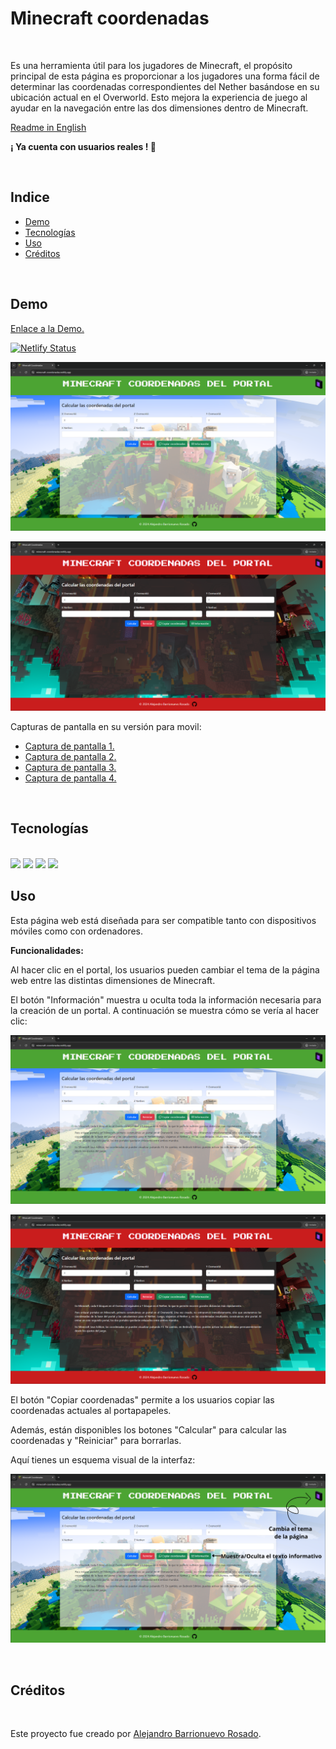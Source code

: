 # Minecraft coordenadas

<br>

Es una herramienta útil para los jugadores de Minecraft, el propósito principal de esta página es proporcionar a los jugadores una forma fácil de determinar las coordenadas correspondientes del Nether basándose en su ubicación actual en el Overworld. Esto mejora la experiencia de juego al ayudar en la navegación entre las dos dimensiones dentro de Minecraft.

[Readme in English](/doc/README_EN.md)

**¡ Ya cuenta con usuarios reales ! 🎉**

<br>

## Indice

- [Demo](#demo)
- [Tecnologías](#tecnologías)
- [Uso](#Uso)
- [Créditos](#Créditos)

<br>

## Demo

[Enlace a la Demo.](https://minecraft-coordenadas.netlify.app/)

[![Netlify Status](https://api.netlify.com/api/v1/badges/1f9f9cda-e3e9-4f10-9be7-7ef46f51d2b0/deploy-status)](https://app.netlify.com/sites/minecraft-coordenadas/deploys)

![Captura de pantalla](/img/captura_pc.png)

![Captura de pantalla](/img/captura_pc_nether.png)

Capturas de pantalla en su versión para movil: 

- [Captura de pantalla 1.](/img/captura_movil1.jpg)
- [Captura de pantalla 2.](/img/captura_movil2.jpg)
- [Captura de pantalla 3.](/img/captura_movil3.jpg)
- [Captura de pantalla 4.](/img/captura_movil4.jpg)

<br>

## Tecnologías

<br>
<img src="https://img.shields.io/badge/HTML5-E34F26?style=for-the-badge&logo=html5&logoColor=white">
<img src="https://img.shields.io/badge/CSS3-1572B6?style=for-the-badge&logo=css3&logoColor=white"> 
<img src="https://img.shields.io/badge/JavaScript-323330?style=for-the-badge&logo=javascript&logoColor=F7DF1E"> 
<img src="https://img.shields.io/badge/bootstrap-%238511FA.svg?style=for-the-badge&logo=bootstrap&logoColor=white"> 

<br>


## Uso

Esta página web está diseñada para ser compatible tanto con dispositivos móviles como con ordenadores.

**Funcionalidades:**

Al hacer clic en el portal, los usuarios pueden cambiar el tema de la página web entre las distintas dimensiones de Minecraft.

El botón "Información" muestra u oculta toda la información necesaria para la creación de un portal. A continuación se muestra cómo se vería al hacer clic:

![Boton informacion](/img/captura_pc_info.png)

![Boton informacion](/img/captura_pc_nether_info.png)

El botón "Copiar coordenadas" permite a los usuarios copiar las coordenadas actuales al portapapeles.

Además, están disponibles los botones "Calcular" para calcular las coordenadas y "Reiniciar" para borrarlas.

Aquí tienes un esquema visual de la interfaz:

![Info](/img/infoES.png)


<br>


## Créditos

<br>

Este proyecto fue creado por [Alejandro Barrionuevo Rosado](https://github.com/Alejandro-BR).